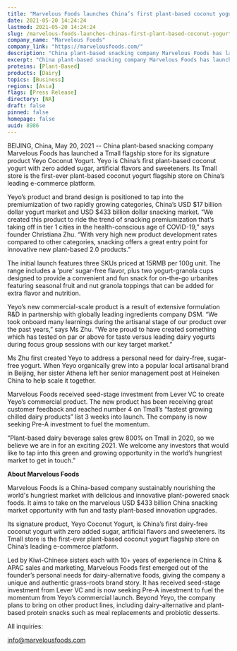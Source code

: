 ```yaml
---
title: "Marvelous Foods launches China’s first plant-based coconut yogurt store on Tmall"
date: 2021-05-20 14:24:24
lastmod: 2021-05-20 14:24:24
slug: /marvelous-foods-launches-chinas-first-plant-based-coconut-yogurt-store-tmall
company_name: "Marvelous Foods"
company_link: "https://marvelousfoods.com/"
description: "China plant-based snacking company Marvelous Foods has launched a Tmall flagship store for its signature product Yeyo Coconut Yogurt."
excerpt: "China plant-based snacking company Marvelous Foods has launched a Tmall flagship store for its signature product Yeyo Coconut Yogurt."
proteins: [Plant-Based]
products: [Dairy]
topics: [Business]
regions: [Asia]
flags: [Press Release]
directory: [NA]
draft: false
pinned: false
homepage: false
uuid: 8986
---
```

<p>BEIJING, China, May 20, 2021 -- China plant-based snacking company Marvelous Foods has launched a Tmall flagship store for its signature product Yeyo Coconut Yogurt. Yeyo is China’s first plant-based coconut yogurt with zero added sugar, artificial flavors and sweeteners. Its Tmall store is the first-ever plant-based coconut yogurt flagship store on China’s leading e-commerce platform.</p>
<p>Yeyo’s product and brand design is positioned to tap into the premiumization of two rapidly growing categories, China’s USD $17 billion dollar yogurt market and USD $433 billion dollar snacking market. “We created this product to ride the trend of snacking premiumization that’s taking off in tier 1 cities in the health-conscious age of COVID-19,” says founder Christiana Zhu. “With very high new product development rates compared to other categories, snacking offers a great entry point for innovative new plant-based 2.0 products.”</p>
<p>The initial launch features three SKUs priced at 15RMB per 100g unit. The range includes a ‘pure’ sugar-free flavor, plus two yogurt-granola cups designed to provide a convenient and fun snack for on-the-go urbanites featuring seasonal fruit and nut granola toppings that can be added for extra flavor and nutrition.</p>
<p>Yeyo’s new commercial-scale product is a result of extensive formulation R&D in partnership with globally leading ingredients company DSM. “We took onboard many learnings during the artisanal stage of our product over the past years,” says Ms Zhu. “We are proud to have created something which has tested on par or above for taste versus leading dairy yogurts during focus group sessions with our key target market.”</p>
<p>Ms Zhu first created Yeyo to address a personal need for dairy-free, sugar-free yogurt. When Yeyo organically grew into a popular local artisanal brand in Beijing, her sister Athena left her senior management post at Heineken China to help scale it together.  </p>
<p>Marvelous Foods received seed-stage investment from Lever VC to create Yeyo’s commercial product. The new product has been receiving great customer feedback and reached number 4 on Tmall’s “fastest growing chilled dairy products” list 3 weeks into launch. The company is now seeking Pre-A investment to fuel the momentum.</p>
<p>“Plant-based dairy beverage sales grew 800% on Tmall in 2020, so we believe we are in for an exciting 2021. We welcome any investors that would like to tap into this green and growing opportunity in the world’s hungriest market to get in touch.”</p>
<p><strong>About Marvelous Foods</strong></p>
<p>Marvelous Foods is a China-based company sustainably nourishing the world's hungriest market with delicious and innovative plant-powered snack foods. It aims to take on the marvelous USD $433 billion China snacking market opportunity with fun and tasty plant-based innovation upgrades.</p>
<p>Its signature product, Yeyo Coconut Yogurt, is China’s first dairy-free coconut yogurt with zero added sugar, artificial flavors and sweeteners. Its Tmall store is the first-ever plant-based coconut yogurt flagship store on China’s leading e-commerce platform.</p>
<p>Led by Kiwi-Chinese sisters each with 10+ years of experience in China & APAC sales and marketing, Marvelous Foods first emerged out of the founder’s personal needs for dairy-alternative foods, giving the company a unique and authentic grass-roots brand story. It has received seed-stage investment from Lever VC and is now seeking Pre-A investment to fuel the momentum from Yeyo’s commercial launch. Beyond Yeyo, the company plans to bring on other product lines, including dairy-alternative and plant-based protein snacks such as meal replacements and probiotic desserts.</p>
<p>All inquiries:</p>
<p><a href="mailto:info@marvelousfoods.com">info@marvelousfoods.com</a> </p>
